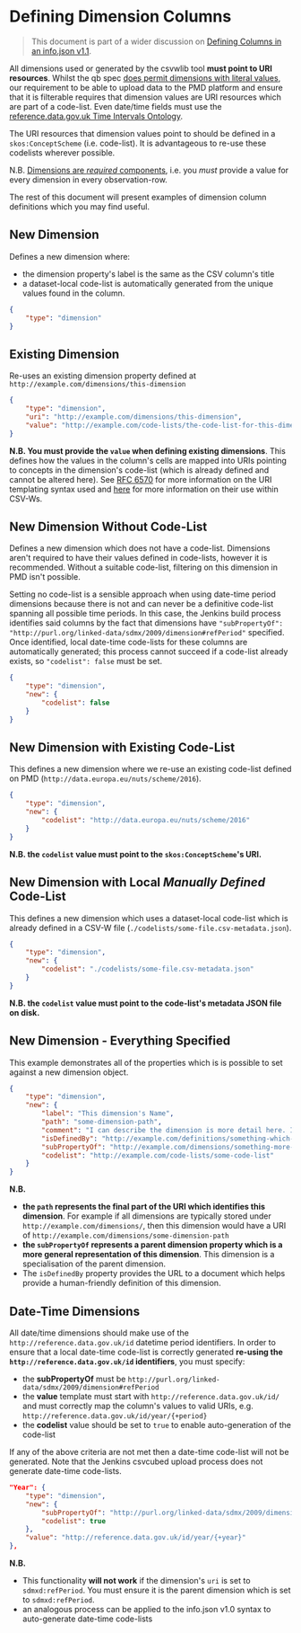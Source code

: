 # Defining Dimension Columns

> This document is part of a wider discussion on [Defining Columns in an info.json v1.1](./README.md).

All dimensions used or generated by the csvwlib tool **must point to URI resources**. Whilst the qb spec [does permit dimensions with literal values](https://www.w3.org/TR/vocab-data-cube/#h3_dsd-example), our requirement to be able to upload data to the PMD platform and ensure that it is filterable requires that dimension values are URI resources which are part of a code-list. Even date/time fields must use the [reference.data.gov.uk Time Intervals Ontology](https://github.com/epimorphics/IntervalServer/blob/master/interval-uris.md).

The URI resources that dimension values point to should be defined in a `skos:ConceptScheme` (i.e. code-list). It is advantageous to re-use these codelists wherever possible.

N.B. [Dimensions are *required* components](https://www.w3.org/TR/vocab-data-cube/#ic-11), i.e. you *must* provide a value for every dimension in every observation-row.

The rest of this document will present examples of dimension column definitions which you may find useful.

## New Dimension

Defines a new dimension where:

* the dimension property's label is the same as the CSV column's title
* a dataset-local code-list is automatically generated from the unique values found in the column.

```json
{
    "type": "dimension"
}
```

## Existing Dimension

Re-uses an existing dimension property defined at `http://example.com/dimensions/this-dimension`

```json
{
    "type": "dimension",
    "uri": "http://example.com/dimensions/this-dimension",
    "value": "http://example.com/code-lists/the-code-list-for-this-dimension/{+column_name}"
}
```

**N.B. You must provide the `value` when defining existing dimensions**. This defines how the values in the column's cells are mapped into URIs pointing to concepts in the dimension's code-list (which is already defined and cannot be altered here). See [RFC 6570](https://datatracker.ietf.org/doc/html/rfc6570) for more information on the URI templating syntax used and [here](https://www.w3.org/TR/2015/REC-tabular-metadata-20151217/#uri-template-properties) for more information on their use within CSV-Ws.

## New Dimension **Without** Code-List

Defines a new dimension which does not have a code-list. Dimensions aren't required to have their values defined in code-lists, however it is recommended. Without a suitable code-list, filtering on this dimension in PMD isn't possible.

Setting no code-list is a sensible approach when using date-time period dimensions because there is not and can never be a definitive code-list spanning all possible time periods. In this case, the Jenkins build process identifies said columns by the fact that dimensions have `"subPropertyOf": "http://purl.org/linked-data/sdmx/2009/dimension#refPeriod"` specified. Once identified, local date-time code-lists for these columns are automatically generated; this process cannot succeed if a code-list already exists, so `"codelist": false` must be set.

```json
{
    "type": "dimension",
    "new": {
        "codelist": false
    }
}
```

## New Dimension with Existing Code-List

This defines a new dimension where we re-use an existing code-list defined on PMD (`http://data.europa.eu/nuts/scheme/2016`).

```json
{
    "type": "dimension",
    "new": {
        "codelist": "http://data.europa.eu/nuts/scheme/2016"
    }
}
```

**N.B. the `codelist` value must point to the `skos:ConceptScheme`'s URI.**

## New Dimension with Local *Manually Defined* Code-List

This defines a new dimension which uses a dataset-local code-list which is already defined in a CSV-W file (`./codelists/some-file.csv-metadata.json`).

```json
{
    "type": "dimension",
    "new": {
        "codelist": "./codelists/some-file.csv-metadata.json"
    }
}
```

**N.B. the `codelist` value must point to the code-list's metadata JSON file on disk.**

## New Dimension - Everything Specified

This example demonstrates all of the properties which is is possible to set against a new dimension object.

```json
{
    "type": "dimension",
    "new": {
        "label": "This dimension's Name",
        "path": "some-dimension-path",
        "comment": "I can describe the dimension is more detail here. I cannot use MarkDown or HTML.",
        "isDefinedBy": "http://example.com/definitions/something-which-explains-what-this-dimension-means.pdf",
        "subPropertyOf": "http://example.com/dimensions/something-more-generic",
        "codelist": "http://example.com/code-lists/some-code-list"
    }
}
```

**N.B.**

* **the `path` represents the final part of the URI which identifies this dimension**. For example if all dimensions are typically stored under `http://example.com/dimensions/`, then this dimension would have a URI of `http://example.com/dimensions/some-dimension-path`
* **the `subPropertyOf` represents a parent dimension property which is a more general representation of this dimension**. This dimension is a specialisation of the parent dimension.
* The `isDefinedBy` property provides the URL to a document which helps provide a human-friendly definition of this dimension.

## Date-Time Dimensions

All date/time dimensions should make use of the `http://reference.data.gov.uk/id` datetime period identifiers. In order to ensure that a local date-time code-list is correctly generated **re-using the `http://reference.data.gov.uk/id` identifiers**, you must specify:

* the **subPropertyOf** must be `http://purl.org/linked-data/sdmx/2009/dimension#refPeriod` 
* the **value** template must start with `http://reference.data.gov.uk/id/` and must correctly map the column's values to valid URIs, e.g. `http://reference.data.gov.uk/id/year/{+period}` 
* the **codelist** value should be set to `true` to enable auto-generation of the code-list

If any of the above criteria are not met then a date-time code-list will not be generated. Note that the Jenkins csvcubed upload process does not generate date-time code-lists.

```json
"Year": {
    "type": "dimension",
    "new": {
        "subPropertyOf": "http://purl.org/linked-data/sdmx/2009/dimension#refPeriod",
        "codelist": true
    },
    "value": "http://reference.data.gov.uk/id/year/{+year}"
},
```

**N.B.**

* This functionality **will not work** if the dimension's `uri` is set to `sdmxd:refPeriod`. You must ensure it is the parent dimension which is set to `sdmxd:refPeriod`.
* an analogous process can be applied to the info.json v1.0 syntax to auto-generate date-time code-lists